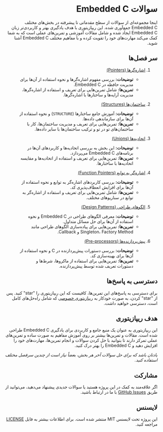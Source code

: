 <div dir="rtl">

# سوالات Embedded C

اینجا مجموعه‌ای از سوالات از سطح مقدماتی تا پیشرفته در بخش‌های مختلف Embedded C جمع‌آوری شده. این ریپازیتوری با هدف یادگیری بهتر و کاربردی‌تر زبان Embedded C ایجاد شده و شامل مقالات آموزشی و تمرین‌های عملی است که به شما کمک می‌کند مهارت‌های خود را تقویت کرده و با مفاهیم مختلف Embedded C آشنا شوید.

## سر فصل‌ها
1. [اشاره‌گرها (Pointers)](./Questions/Pointers/Pointers.md)
   - **توضیحات:** بررسی مفهوم اشاره‌گرها و نحوه استفاده از آن‌ها برای مدیریت حافظه در Embedded C.
   - **تمرین‌ها:** شامل تمرین‌هایی برای تعریف و استفاده از اشاره‌گرها، مدیریت آرایه‌ها و ساختارها با اشاره‌گرها.

2. [ساختمان‌ها (Structures)](./Questions/Structures)
   - **توضیحات:** آموزش جامع ساختارها (`STRUCTURE`) و نحوه استفاده از آن‌ها برای سازماندهی داده‌ها.
   - **تمرین‌ها:** تمرین‌هایی برای تعریف و مدیریت ساختمان‌ها، کار با ساختمان‌های تو در تو و ترکیب ساختمان‌ها با سایر داده‌ها.

3. [اتحادیه‌ها (Unions)](./Questions/Union/Union.md)
   - **توضیحات:** این بخش به بررسی اتحادیه‌ها و کاربردهای آن‌ها در برنامه‌های Embedded C می‌پردازد.
   - **تمرین‌ها:** تمرین‌هایی برای تعریف و استفاده از اتحادیه‌ها و مقایسه اتحادیه‌ها با ساختارها.

4. [اشاره‌گر به توابع (Function Pointers)](./Questions/FunctionPointer/FunctionPointer.md)
   - **توضیحات:** بررسی کاربردهای اشاره‌گر به توابع و نحوه استفاده از آن‌ها برای افزایش انعطاف‌پذیری کد.
   - **تمرین‌ها:** شامل تمرین‌هایی برای تعریف و استفاده از اشاره‌گر به توابع در سناریوهای مختلف.

5. [الگوهای طراحی (Design Patterns)](./Questions/DesignPatterns)
   - **توضیحات:** معرفی الگوهای طراحی در Embedded C و نحوه استفاده از آن‌ها برای حل مسائل متداول.
   - **تمرین‌ها:** تمرین‌هایی برای پیاده‌سازی الگوهای طراحی مانند Singleton، Factory Method و Callback.

6. [پیش‌پردازنده‌ها (Pre-processors)](TODO)
   - **توضیحات:** بررسی دستورات پیش‌پردازنده در C و نحوه استفاده از آن‌ها برای بهینه‌سازی کد.
   - **تمرین‌ها:** تمرین‌هایی برای استفاده از ماکروها، شرط‌ها و دستورات تعریف شده توسط پیش‌پردازنده.

## دسترسی به پاسخ‌ها

برای دسترسی به پاسخ‌های این تمرین‌ها، کافیست که این ریپازیتوری را "star" کنید. پس از "star" کردن، به صورت خودکار به [ریپازیتوری خصوصی](https://github.com/hamsadev/EmbeddedC-Solutions) که شامل راه‌حل‌های کامل است، دسترسی خواهید داشت. 

## هدف ریپازیتوری

این ریپازیتوری به عنوان یک منبع جامع و کاربردی برای یادگیری Embedded C طراحی شده است. مقالات و تمرین‌ها بیشتر بر روی آموزش مفاهیم به صورت ساده و تمرین‌های عملی تمرکز دارند تا بتوانید با حل کردن سوالات و انجام تمرین‌ها، مهارت‌های خود را افزایش دهید و Embedded C را بهتر درک کنید.

*یادتان باشد که برای حل سوالات آخر هر بخش، بعضاً نیاز است از چندین سرفصل مختلف استفاده کنید.*

## مشارکت

اگر علاقه‌مند به کمک در این پروژه هستید یا سوالات جدیدی پیشنهاد می‌دهید، می‌توانید از طریق [GitHub Issues](#) با ما در ارتباط باشید.

## لایسنس

این پروژه تحت لایسنس MIT منتشر شده است. برای اطلاعات بیشتر به فایل [LICENSE](./LICENSE) مراجعه کنید.

</div>
